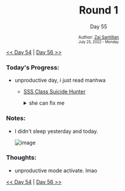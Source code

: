 <div align="center">
  <h1>Round 1</h1>
  <p>Day 55</p>
  <sub>
    Author: <a href="https://github.com/plskz" target="_blank">Zai Santillan</a>
    <br>
    <small>July 25, 2022 - Monday</small>
  </sub>
</div>

[<< Day 54](day054.md) | [Day 56 >>](day056.md)

### Today's Progress:

- unproductive day, i just read manhwa

  - [SSS Class Suicide Hunter](https://toonily.com/webtoon/sss-class-suicide-hunter/chapter-1/)
    <details>
    <summary>she can fix me</summary>

    ### [Chapter 54](https://toonily.com/webtoon/sss-class-suicide-hunter/chapter-54/)

    ![image](https://user-images.githubusercontent.com/57343545/183221432-b4f1fb47-37ad-46ca-a6e5-b60fbf991beb.png)

    ### so cute

    ![image](https://user-images.githubusercontent.com/57343545/183221535-4ccdc5de-3162-46ba-9545-99b5ce20e898.png)

    </details>

### Notes:

- I didn't sleep yesterday and today.

  ![image](https://user-images.githubusercontent.com/57343545/193432315-47ee077e-244a-4416-a9e2-85659b4ab02c.png)

### Thoughts:

- unproductive mode activate. lmao

[<< Day 54](day054.md) | [Day 56 >>](day056.md)
